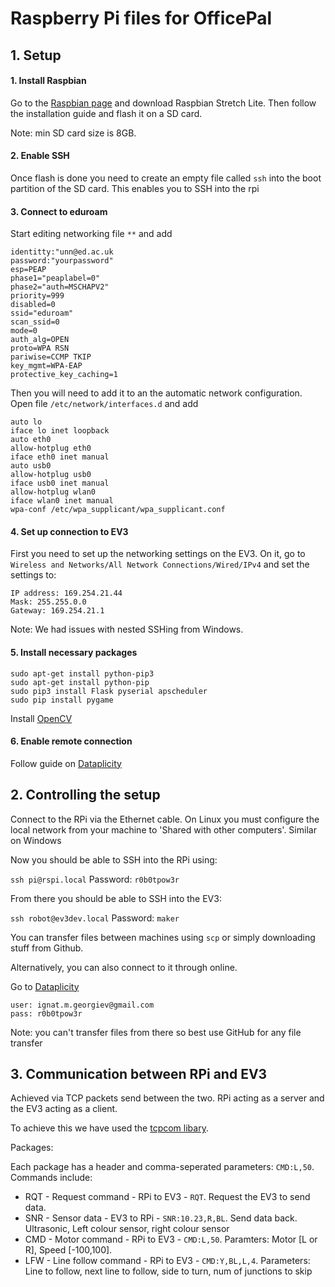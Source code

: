 # Raspberry Pi files for OfficePal

## 1. Setup

#### 1. Install Raspbian

Go to the [Raspbian page](https://www.raspberrypi.org/downloads/raspbian/) and download Raspbian Stretch Lite. Then follow the installation guide and flash it on a SD card.

Note: min SD card size is 8GB.

#### 2. Enable SSH

Once flash is done you need to create an empty file called `ssh` into the boot partition of the SD card. This enables you to SSH into the rpi

#### 3. Connect to eduroam

Start editing networking file `**` and add

```
identitty:"unn@ed.ac.uk
password:"yourpassword"
esp=PEAP
phase1="peaplabel=0"
phase2="auth=MSCHAPV2"
priority=999
disabled=0
ssid="eduroam"
scan_ssid=0
mode=0
auth_alg=OPEN
proto=WPA RSN
pariwise=CCMP TKIP
key_mgmt=WPA-EAP
protective_key_caching=1
```


Then you will need to add it to an the automatic network configuration. Open file `/etc/network/interfaces.d` and add

```
auto lo
iface lo inet loopback
auto eth0
allow-hotplug eth0
iface eth0 inet manual
auto usb0
allow-hotplug usb0
iface usb0 inet manual
allow-hotplug wlan0
iface wlan0 inet manual
wpa-conf /etc/wpa_supplicant/wpa_supplicant.conf
```


#### 4. Set up connection to EV3
First you need to set up the networking settings on the EV3. On it, go to `Wireless and Networks/All Network Connections/Wired/IPv4` and set the settings to:
```
IP address: 169.254.21.44
Mask: 255.255.0.0
Gateway: 169.254.21.1
```

Note: We had issues with nested SSHing from Windows.

#### 5. Install necessary packages
```
sudo apt-get install python-pip3
sudo apt-get install python-pip
sudo pip3 install Flask pyserial apscheduler
sudo pip install pygame
```

Install [OpenCV](https://gist.github.com/willprice/c216fcbeba8d14ad1138)

#### 6. Enable remote connection
Follow guide on [Dataplicity](https://www.dataplicity.com/)


## 2. Controlling the setup

Connect to the RPi via the Ethernet cable. On Linux you must configure the local network from your machine to 'Shared with other computers'. Similar on Windows

Now you should be able to SSH into the RPi using:


`ssh pi@rspi.local` Password: `r0b0tpow3r`


From there you should be able to SSH into the EV3:


`ssh robot@ev3dev.local`
Password: `maker`


You can transfer files between machines using `scp` or simply downloading stuff from Github.


Alternatively, you can also connect to it through online.

Go to [Dataplicity](https://www.dataplicity.com/)
```
user: ignat.m.georgiev@gmail.com
pass: r0b0tpow3r
```

Note: you can't transfer files from there so best use GitHub for any file transfer

## 3. Communication between RPi and EV3
Achieved via TCP packets send between the two. RPi acting as a server and the EV3 acting as a client.

To achieve this we have used the [tcpcom libary](http://www.aplu.ch/home/apluhomex.jsp?site=164).

Packages:

Each package has a header and comma-seperated parameters: `CMD:L,50`. Commands include:
- RQT - Request command - RPi to EV3 - `RQT`. Request the EV3 to send data.
- SNR - Sensor data - EV3 to RPi - `SNR:10.23,R,BL`. Send data back. Ultrasonic, Left colour sensor, right colour sensor
- CMD - Motor command -  RPi to EV3 - `CMD:L,50`. Paramters: Motor [L or R], Speed [-100,100].
- LFW - Line follow command - RPi to EV3 - `CMD:Y,BL,L,4`. Parameters: Line to follow, next line to follow, side to turn, num of junctions to skip
